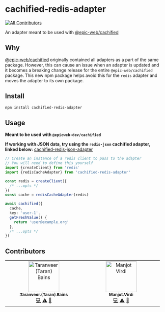 # cachified-redis-adapter

[![All Contributors](https://img.shields.io/github/all-contributors/mannyv123/cachified-redis-adapter?color=ee8449&style=flat-square)](#contributors)

An adapter meant to be used with
[@epic-web/cachified](https://github.com/epicweb-dev/cachified)

## Why

[@epic-web/cachified](https://github.com/epicweb-dev/cachified) originally
contained all adapters as a part of the same package. However, this can cause an
issue when an adapter is updated and it becomes a breaking change release for
the entire `@epic-web/cachified` package. This new npm package helps avoid this
for the `redis` adapter and moves the adapter to its own package.

## Install

```bash
npm install cachified-redis-adapter
```

## Usage

**Meant to be used with `@epicweb-dev/cachified`**

**If working with JSON data, try using the `redis-json` cachified adapter,
linked below:**
[cachified-redis-json-adapter](https://github.com/tearingItUp786/cachified-redis-json-adapter)

```ts
// Create an instance of a redis client to pass to the adapter
// You will need to define this yourself
import {createClient} from 'redis'
import {redisCacheAdapter} from 'cachified-redis-adapter'

const redis = createClient({
  /* ...opts */
})
const cache = redisCacheAdapter(redis)

await cachified({
  cache,
  key: 'user-1',
  getFreshValue() {
    return 'user@example.org'
  },
  /* ...opts */
})
```

## Contributors

<!-- ALL-CONTRIBUTORS-LIST:START - Do not remove or modify this section -->
<!-- prettier-ignore-start -->
<!-- markdownlint-disable -->
<table>
  <tbody>
    <tr>
      <td align="center" valign="top" width="14.28%"><a href="https://twitter.com/tearingitup786"><img src="https://avatars.githubusercontent.com/u/16584942?v=4?s=100" width="100px;" alt="Taranveer (Taran) Bains"/><br /><sub><b>Taranveer (Taran) Bains</b></sub></a><br /><a href="#code-tearingItUp786" title="Code">💻</a> <a href="#test-tearingItUp786" title="Tests">⚠️</a> <a href="#doc-tearingItUp786" title="Documentation">📖</a></td>
      <td align="center" valign="top" width="14.28%"><a href="https://github.com/mannyv123"><img src="https://avatars.githubusercontent.com/u/123426666?v=4?s=100" width="100px;" alt="Manjot Virdi"/><br /><sub><b>Manjot Virdi</b></sub></a><br /><a href="#code-mannyv123" title="Code">💻</a> <a href="#test-mannyv123" title="Tests">⚠️</a> <a href="#doc-mannyv123" title="Documentation">📖</a></td>
    </tr>
  </tbody>
</table>

<!-- markdownlint-restore -->
<!-- prettier-ignore-end -->

<!-- ALL-CONTRIBUTORS-LIST:END -->
